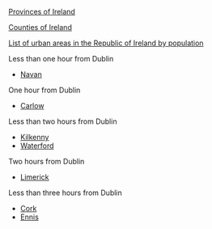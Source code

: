 
[Provinces of Ireland](https://en.wikipedia.org/wiki/Provinces_of_Ireland)

[Counties of Ireland](https://en.wikipedia.org/wiki/Counties_of_Ireland)

[List of urban areas in the Republic of Ireland by population](https://en.wikipedia.org/wiki/List_of_urban_areas_in_the_Republic_of_Ireland_by_population)

Less than one hour from Dublin

 * [Navan](https://en.wikipedia.org/wiki/Navan)

One hour from Dublin

 * [Carlow](https://en.wikipedia.org/wiki/Carlow)

Less than two hours from Dublin

 * [Kilkenny](https://en.wikipedia.org/wiki/Kilkenny)
 * [Waterford](https://en.wikipedia.org/wiki/Waterford)

Two hours from Dublin

 * [Limerick](https://en.wikipedia.org/wiki/Limerick)

Less than three hours from Dublin

 * [Cork](https://en.wikipedia.org/wiki/Cork_(city))
 * [Ennis](https://en.wikipedia.org/wiki/Ennis)
